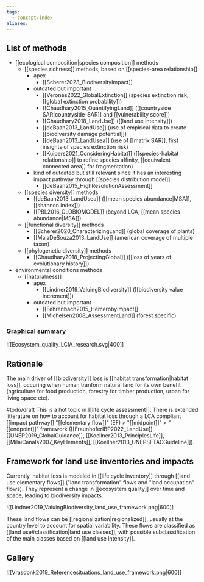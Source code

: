 ```yaml
---
tags:
  - concept/index
aliases:
---
```

## List of methods
- [[ecological composition|species composition]] methods
	- [[species richness]] methods, based on [[species-area relationship]]
		- apex
			- [[Scherer2023_BiodiversityImpact]]
		- outdated but important
			- [[Verones2022_GlobalExtinction]] (species extinction risk, [[global extinction probability]])
			- [[Chaudhary2015_QuantifyingLand]] ([[countryside SAR|countryside-SAR]] and [[vulnerability score]])
			- [[Chaudhary2018_LandUse]] ([[land use intensity]])
			- [[deBaan2013_LandUse]] (use of empirical data to create [[biodiversity damage potential]])
			- [[deBaan2013_LandUsea]] (use of [[matrix SAR]], first insights of species extinction risk)
			- [[Kuipers2021_ConsideringHabitat]] ([[species-habitat relationship]] to refine species affinity, [[equivalent connected area]] for fragmentation)
		- kind of outdated but still relevant since it has an interesting impact pathway through [[species distribution model]].
			- [[deBaan2015_HighResolutionAssessment]]
	- [[species diversity]] methods
		- [[deBaan2013_LandUsea]] ([[mean species abundance|MSA]], [[shannon index]])
		- [[PBL2016_GLOBIOMODEL]] (beyond LCA, [[mean species abundance|MSA]])
	- [[functional diversity]] methods
		- [[Scherer2020_CharacterizingLand]] (global coverage of plants)
		- [[MaiaDeSouza2013_LandUse]] (american coverage of multiple taxon)
	- [[phylogenetic diversity]] methods
		- [[Chaudhary2018_ProjectingGlobal]] ([[loss of years of evolutionary history]])
- environmental conditions methods
	- [[naturalness]]
		- apex
			- [[Lindner2019_ValuingBiodiversity]] ([[biodiversity value increment]])
		- outdated but important
			- [[Fehrenbach2015_HemerobyImpact]]
			- [[Michelsen2008_AssessmentLand]] (forest specific)

### Graphical summary
![[Ecosystem_quality_LCIA_research.svg|400]]
## Rationale
The main driver of [[biodiversity]] loss is [[habitat transformation|habitat loss]], occuring when human tranform natural land for its own benefit (agriculture for food production, forestry for timber production, urban for living space etc).

#todo/draft
This is a hot topic in [[life cycle assessment]]. There is extended litterature on how to account for habitat loss through a LCA compliant [[impact pathway]] "[[elementary flow]]" (EF) > "[[midpoint]]" > "[[endpoint]]" framework ([[FraunhoferIBP2022_LandUse]], [[UNEP2019_GlobalGuidance]], [[Koellner2013_PrinciplesLife]], [[MilaiCanals2007_KeyElements]], [[Koellner2013_UNEPSETACGuideline]]).

## Framework for land use inventories and impacts
Currently, habitat loss is modeled in [[life cycle inventory]] through [[land use elementary flows]] ("land transformation" flows and "land occupation" flows). They represent a change in [[ecosystem quality]] over time and space, leading to biodiversity impacts.

![[Lindner2019_ValuingBiodiversity_land_use_framework.png|600]]

These land flows can be [[regionalization|regionalized]], usually at the country level to account for spatial variability.
These flows are classified as [[land use#classification|land use classes]], with possible subclassification of the main classes based on [[land use intensity]].

## Gallery
![[Vrasdonk2019_Referencesituations_land_use_framework.png|600]]